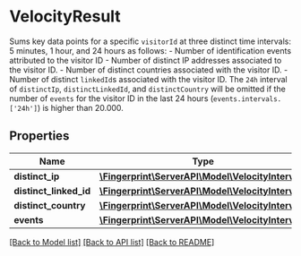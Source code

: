 # VelocityResult
Sums key data points for a specific `visitorId` at three distinct time intervals: 5 minutes, 1 hour, and 24 hours as follows:  - Number of identification events attributed to the visitor ID - Number of distinct IP addresses associated to the visitor ID. - Number of distinct countries associated with the visitor ID. - Number of distinct `linkedId`s associated with the visitor ID. The `24h` interval of `distinctIp`, `distinctLinkedId`, and `distinctCountry` will be omitted if the number of `events` for the visitor ID in the last 24 hours (`events.intervals.['24h']`) is higher than 20.000.


## Properties
Name | Type | Description | Notes
------------ | ------------- | ------------- | -------------
**distinct_ip** | [**\Fingerprint\ServerAPI\Model\VelocityIntervals**](VelocityIntervals.md) |  | 
**distinct_linked_id** | [**\Fingerprint\ServerAPI\Model\VelocityIntervals**](VelocityIntervals.md) |  | 
**distinct_country** | [**\Fingerprint\ServerAPI\Model\VelocityIntervals**](VelocityIntervals.md) |  | 
**events** | [**\Fingerprint\ServerAPI\Model\VelocityIntervals**](VelocityIntervals.md) |  | 

[[Back to Model list]](../../README.md#documentation-for-models) [[Back to API list]](../../README.md#documentation-for-api-endpoints) [[Back to README]](../../README.md)

